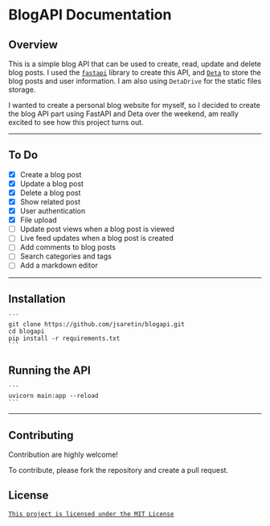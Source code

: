# BlogAPI Documentation

## Overview

This is a simple blog API that can be used to create, read, update and delete blog posts. I used the [`fastapi`](https://fastapi.tiangolo.com/) library to create this API, and [`Deta`](https://deta.sh/) to store the blog posts and user information. I am also using `DetaDrive` for the static files storage.


I wanted to create a personal blog website for myself, so I decided to create the blog API part using FastAPI and Deta over the weekend, am really excited to see how this project turns out.

---


## To Do

* [x] Create a blog post
* [x] Update a blog post
* [x] Delete a blog post
* [x] Show related post
* [x] User authentication
* [x] File upload
* [ ] Update post views when a blog post is viewed
* [ ] Live feed updates when a blog post is created
* [ ] Add comments to blog posts
* [ ] Search categories and tags
* [ ] Add a markdown editor

---


## Installation

    
    ```
    git clone https://github.com/jsaretin/blogapi.git
    cd blogapi
    pip install -r requirements.txt
    ```

## Running the API
    
    ```
    uvicorn main:app --reload
    ```

---

## Contributing

Contribution are highly welcome!

To contribute, please fork the repository and create a pull request.


## License

[`This project is licensed under the MIT License`](https://github.com/JSaretin/blog-api/blob/main/LICENSE)
